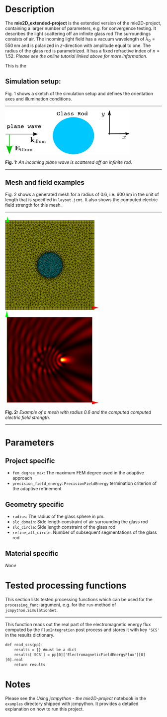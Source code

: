 # Description

The **mie2D_extended-project** is the extended version of the mie2D-project,
containing a larger number of parameters, e.g. for convergence testing.
It describes the light scattering off an infinite glass rod The surroundings 
consists of air. The incoming light field has a vacuum wavelength of
$\lambda_0=550\,\mathrm{nm}$ and is polarized in $z$-direction with amplitude 
equal to one. The radius of the glass rod is parametrized. It has a fixed
refractive index of $n=1.52$. *Please see the online tutorial linked above for
more information*.

This is the

[JCMtutorial]: http://www.jcmwave.com/JCMsuite/doc/html/PythonInterface/849f4e5b5a742e774b22bb4811574000.html

## Simulation setup:

Fig. 1 shows a sketch of the simulation setup and defines the orientation axes
and illumination conditions.

------
![Simulation setup][setup]

**Fig. 1:** *An incoming plane wave is scattered off an infinite rod.*

------

## Mesh and field examples

Fig. 2 shows a generated mesh for a radius of $0.6$, i.e. $600\,\mathrm{nm}$ in
the unit of length that is specified in `layout.jcmt`. It also shows the
computed electric field strength for this mesh.

------
![Mesh example][mesh] ![Field example][field]

**Fig. 2:** *Example of a mesh with radius 0.6 and the computed computed
electric field strength.*

------

[setup]: example_geometry.png "Example geometry"
[mesh]: example_mesh.png "Example mesh"
[field]: example_field.png "Example field"

# Parameters

## Project specific

- `fem_degree_max`: The maximum FEM degree used in the adaptive approach
- `precision_field_energy`: `PrecisionFieldEnergy` termination criterion of the
adaptive refinement

## Geometry specific

- `radius`: The radius of the glass sphere in µm.
- `slc_domain`: Side length constraint of air surrounding the glass rod
- `slc_circle`: Side length constraint of the glass rod
- `refine_all_circle`: Number of subsequent segmentations of the glass rod

## Material specific

*None*

# Tested processing functions

This section lists tested processing functions which can be used for the 
`processing_func`-argument, e.g. for the `run`-method of
`jcmpython.SimulationSet`.

---

This function reads out the real part of the electromagnetic energy flux
computed by the `FluxIntegration` post process and stores it with key `'SCS'`
in the results dictionary.

    def read_scs(pp):
        results = {} #must be a dict
        results['SCS'] = pp[0]['ElectromagneticFieldEnergyFlux'][0][0].real
        return results

# Notes

Please see the *Using jcmpython - the mie2D-project* notebook in the `examples`
directory shipped with jcmpython. It provides a detailed explanation on how to
run this project.


